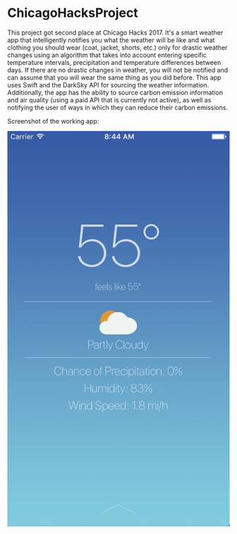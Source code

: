 # ChicagoHacksProject

This project got second place at Chicago Hacks 2017. It's a smart weather app that intelligently notifies you what the weather will be like and what clothing you should wear (coat, jacket, shorts, etc.) only for drastic weather changes using an algorithm that takes into account entering specific temperature intervals, precipitation and temperature differences between days. If there are no drastic changes in weather, you will not be notified and can assume that you will wear the same thing as you did before. This app uses Swift and the DarkSky API for sourcing the weather information. Additionally, the app has the ability to source carbon emission information and air quality (using a paid API that is currently not active), as well as notifying the user of ways in which they can reduce their carbon emissions.

Screenshot of the working app:

![alt text](WeatherApp/WeatherAppUITests/IMG_3417.PNG "Screenshot of the working app")
